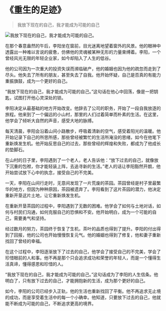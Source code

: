 # 《重生的足迹》
> 我放下现在的自己，我才能成为可能的自己


![我放下现在的自己，我才能成为可能的自己。](/images/b60014d95ddc41419f8e48c1e2421052.jpg)

在那个春意盎然的午后，李阳坐在窗前，目光迷离地望着窗外的风景。他的眼神中透露出一种难以言说的疲惫，仿佛他的灵魂被某种无形的力量束缚着。李阳，一个曾经风光无限的年轻企业家，如今却陷入了人生的低谷。

他的公司因为一次重大的投资失误而濒临破产，他的婚姻也因为他的疏忽而走到了尽头。他失去了所有的朋友，甚至失去了自我。他开始怀疑，自己是否真的有能力重振旗鼓，成为一个更好的自己。

“我放下现在的自己，我才能成为可能的自己。”这句话在他心中回荡，像是一把钥匙，试图打开他心灵深处的锁。

李阳决定从最基础的地方开始改变。他辞去了公司的职务，开始了一段自我放逐的旅程。他来到了一个偏远的小山村，那里的人们过着简单而朴素的生活。在这里，他学会了倾听大自然的声音，感受大地的脉搏。

每天清晨，李阳会沿着山间小路散步，呼吸着清新的空气，感受着阳光的温暖。他开始记录下自己的所思所感，那些曾经被繁忙的生活所淹没的思绪，如今在他笔下重新焕发生机。他开始反思自己的过去，那些曾经的辉煌和失败，都成为了他成长的垫脚石。

在山村的日子里，李阳遇到了一个老人，老人告诉他：“放下过去的自己，就像放下沉重的包袱，你才能轻装上阵，去追寻新的生活。”老人的话让李阳豁然开朗，他开始尝试放下心中的执念，接受自己的不完美。

一天，李阳在山间行走时，无意间发现了一片荒废的茶园。茶园曾经是村子里最繁华的地方，但因为种种原因，茶园被遗弃了。李阳看到了这片茶园的潜力，他决定重新开垦这片土地，让它重新焕发生机。

在重新开垦茶园的过程中，李阳遇到了无数的困难。他学会了如何与土地对话，如何与村民们沟通，如何克服自己的恐惧和不安。他开始明白，成为一个可能的自己，需要勇气和坚持。

经过数月的努力，茶园终于恢复了生机，茶叶的品质也得到了提升。李阳的付出得到了回报，他的公司也开始慢慢恢复元气。他的婚姻也得到了修复，他和妻子重新找回了曾经的幸福。

在这个过程中，李阳逐渐放下了过去的自己，他学会了接受自己的不完美，学会了珍惜眼前的人和事。他不再是那个只会追求成功和荣誉的年轻人，而是一个懂得生活真谛，懂得感恩和珍惜的人。

“我放下现在的自己，我才能成为可能的自己。”这句话成为了李阳的人生信条。他明白了，只有放下过去的自己，才能拥抱新的生活，成为那个更好的自己。

如今，李阳的公司已经步入正轨，他的生活也重新找回了平衡。他不再追求无止境的成功，而是享受着生活中的每一个小确幸。他知道，只要放下过去的自己，他就能不断成为可能的自己，不断追求更高的境界。